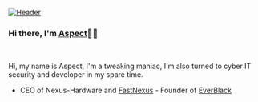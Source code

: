 [![Header](https://i.imgur.com/Hb5MoNi.png "Header")](https://twitter.com/Dra3fcs)


### Hi there, I'm [Aspect](https://pixelrex.art/as.png "Header")👨‍💻

<br/>

Hi, my name is Aspect, I'm a tweaking maniac, I'm also turned to cyber IT security and developer in my spare time.

- CEO of Nexus-Hardware and [FastNexus](https://github.com/NotAspects/FastNexusOnline) - Founder of [EverBlack](https://everblack.xyz)
